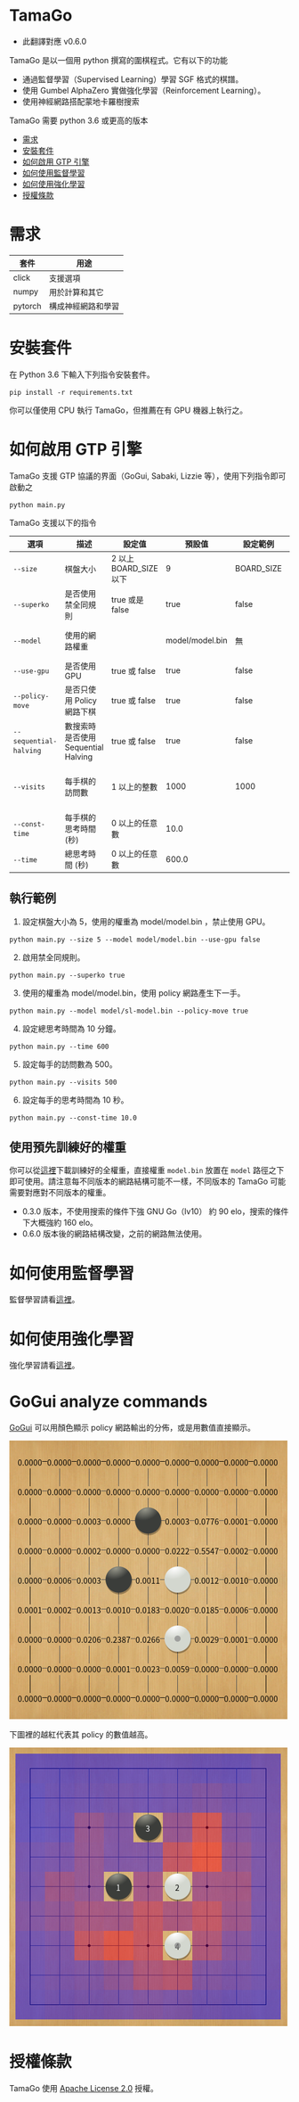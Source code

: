 # TamaGo

* 此翻譯對應 v0.6.0

TamaGo 是以一個用 python 撰寫的圍棋程式。它有以下的功能

 - 通過監督學習（Supervised Learning）學習 SGF 格式的棋譜。
 - 使用 Gumbel AlphaZero 實做強化學習（Reinforcement Learning）。
 - 使用神經網路搭配蒙地卡羅樹搜索

TamaGo 需要 python 3.6 或更高的版本

* [需求](#需求)
* [安裝套件](#安裝套件)
* [如何啟用 GTP 引擎](#如何啟用-GTP-引擎)
* [如何使用監督學習](#如何使用監督學習)
* [如何使用強化學習](#如何使用強化學習)
* [授權條款](#授權條款)

# 需求
| 套件 | 用途 |
|---|---|
| click | 支援選項 |
| numpy | 用於計算和其它 |
| pytorch | 構成神經網路和學習 |

# 安裝套件
在 Python 3.6 下輸入下列指令安裝套件。
```
pip install -r requirements.txt
```

你可以僅使用 CPU 執行 TamaGo，但推薦在有 GPU 機器上執行之。

# 如何啟用 GTP 引擎

TamaGo 支援 GTP 協議的界面（GoGui, Sabaki, Lizzie 等），使用下列指令即可啟動之

```
python main.py
```

TamaGo 支援以下的指令

| 選項 | 描述 | 設定值 | 預設值 | 設定範例 | 備註 |
|---|---|---|---|---|---|
| `--size` | 棋盤大小 | 2 以上 BOARD_SIZE 以下 | 9 | BOARD_SIZE | BOARD_SIZE 定義在 board/constant.py|
| `--superko` | 是否使用禁全同規則 | true 或是 false | true | false | 只支援 positional superko |
| `--model` | 使用的網路權重 |  | model/model.bin | 無 |  指定的路徑必須要在 TamaGo 的路徑之下 |
| `--use-gpu` | 是否使用 GPU | true 或 false | true | false | |
| `--policy-move` | 是否只使用 Policy 網路下棋 | true 或 false | true | false | 主要是為了確認 Policy 網路的強度 |
| `--sequential-halving` | 數搜索時是否使用 Sequential Halving | true 或 false | true | false | 主要是為了 debug |
| `--visits` | 每手棋的訪問數 | 1 以上的整數 | 1000 | 1000 | 當使用 --const-time 或 --time 參數時，此選項會被忽略 |
| `--const-time` | 每手棋的思考時間 (秒) | 0 以上的任意數 | 10.0 |  | 當使用 --time 參數時，此選項會被忽略 |
| `--time` | 總思考時間 (秒) | 0 以上的任意數 | 600.0 | |

## 執行範例

1) 設定棋盤大小為 5，使用的權重為 model/model.bin ，禁止使用 GPU。
```
python main.py --size 5 --model model/model.bin --use-gpu false
```

2) 啟用禁全同規則。
```
python main.py --superko true
```

3) 使用的權重為 model/model.bin，使用 policy 網路產生下一手。
```
python main.py --model model/sl-model.bin --policy-move true
```

4) 設定總思考時間為 10 分鐘。
```
python main.py --time 600
```

5) 設定每手的訪問數為 500。
```
python main.py --visits 500
```

6) 設定每手的思考時間為 10 秒。
```
python main.py --const-time 10.0
```

## 使用預先訓練好的權重

你可以從[這裡](https://github.com/kobanium/TamaGo/releases)下載訓練好的全權重，直接權重 ```model.bin``` 放置在 ```model``` 路徑之下即可使用。請注意每不同版本的網路結構可能不一樣，不同版本的 TamaGo 可能需要對應對不同版本的權重。

* 0.3.0 版本，不使用搜索的條件下強 GNU Go（lv10） 約 90 elo，搜索的條件下大概強約 160 elo。
* 0.6.0 版本後的網路結構改變，之前的網路無法使用。


# 如何使用監督學習
監督學習請看[這裡](supervised_learning.md)。

# 如何使用強化學習
強化學習請看[這裡](reinforcement_learning.md)。

# GoGui analyze commands
[GoGui](https://sourceforge.net/projects/gogui/) 可以用顏色顯示 policy 網路輸出的分佈，或是用數值直接顯示。

![Display policy value](../../img/gogui_analyze_policy.png)

下圖裡的越紅代表其 policy 的數值越高。

![Coloring policy value](../../img/gogui_analyze_policy_color.png)

# 授權條款
TamaGo 使用 [Apache License 2.0](LICENSE) 授權。
